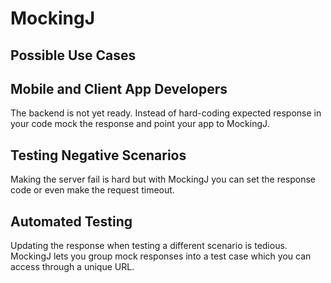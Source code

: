 # MockingJ

## Possible Use Cases

Mobile and Client App Developers
--------------------------------
The backend is not yet ready. Instead of hard-coding expected response in your code mock the response and point your app to MockingJ.

Testing Negative Scenarios
--------------------------
Making the server fail is hard but with MockingJ you can set the response code or even make the request timeout.

Automated Testing
-----------------
Updating the response when testing a different scenario is tedious. MockingJ lets you group mock responses into a test case which you can access through a unique URL.
